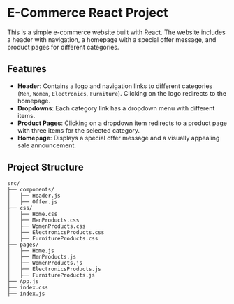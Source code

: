# E-Commerce React Project

This is a simple e-commerce website built with React. The website includes a header with navigation, a homepage with a special offer message, and product pages for different categories.

## Features

- **Header**: Contains a logo and navigation links to different categories (`Men`, `Women`, `Electronics`, `Furniture`). Clicking on the logo redirects to the homepage.
- **Dropdowns**: Each category link has a dropdown menu with different items.
- **Product Pages**: Clicking on a dropdown item redirects to a product page with three items for the selected category.
- **Homepage**: Displays a special offer message and a visually appealing sale announcement.

## Project Structure

```plaintext
src/
├── components/
│   ├── Header.js
│   ├── Offer.js
├── css/
│   ├── Home.css
│   ├── MenProducts.css
│   ├── WomenProducts.css
│   ├── ElectronicsProducts.css
│   ├── FurnitureProducts.css
├── pages/
│   ├── Home.js
│   ├── MenProducts.js
│   ├── WomenProducts.js
│   ├── ElectronicsProducts.js
│   ├── FurnitureProducts.js
├── App.js
├── index.css
├── index.js
